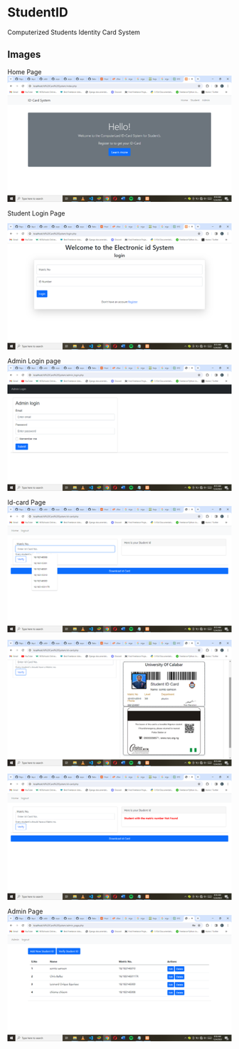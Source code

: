 # StudentID
Computerized Students Identity Card System

## Images
<!--Images-->
Home Page
![Picture 1](assets/images/Screenshot%20(465).png)

Student Login Page

![Picture 2](assets/images/Screenshot%20(466).png)

Admin Login page
![Picture 3](assets/images/Screenshot%20(467).png)

Id-card Page
![Picture 4](assets/images/Screenshot%20(468).png)

![Picture 5](assets/images/Screenshot%20(469).png)

![Picture 6](assets/images/Screenshot%20(470).png)

Admin Page
![Picture 7](assets/images/Screenshot%20(471).png)